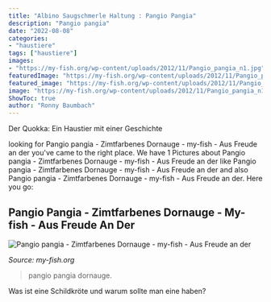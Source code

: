 ```yaml
---
title: "Albino Saugschmerle Haltung : Pangio Pangia"
description: "Pangio pangia"
date: "2022-08-08"
categories:
- "haustiere"
tags: ["haustiere"]
images:
- "https://my-fish.org/wp-content/uploads/2012/11/Pangio_pangia_n1.jpg"
featuredImage: "https://my-fish.org/wp-content/uploads/2012/11/Pangio_pangia_n1.jpg"
featured_image: "https://my-fish.org/wp-content/uploads/2012/11/Pangio_pangia_n1.jpg"
image: "https://my-fish.org/wp-content/uploads/2012/11/Pangio_pangia_n1.jpg"
ShowToc: true
author: "Ronny Baumbach"
---
```



Der Quokka: Ein Haustier mit einer Geschichte

	

		
looking for Pangio pangia - Zimtfarbenes Dornauge - my-fish - Aus Freude an der you've came to the right place. We have 1 Pictures about Pangio pangia - Zimtfarbenes Dornauge - my-fish - Aus Freude an der like Pangio pangia - Zimtfarbenes Dornauge - my-fish - Aus Freude an der and also Pangio pangia - Zimtfarbenes Dornauge - my-fish - Aus Freude an der. Here you go:
		
    
## Pangio Pangia - Zimtfarbenes Dornauge - My-fish - Aus Freude An Der

<img loading=lazy src="https://my-fish.org/wp-content/uploads/2012/11/Pangio_pangia_n1.jpg" onerror="this.onerror=null;this.src='https://tse4.mm.bing.net/th?id=OIP.kjUX50ZlDFfzoY_uNqybGgHaE8&amp;pid=15.1';" alt="Pangio pangia - Zimtfarbenes Dornauge - my-fish - Aus Freude an der">

_Source: my-fish.org_

>pangio pangia dornauge. 

	

Was ist eine Schildkröte und warum sollte man eine haben?

